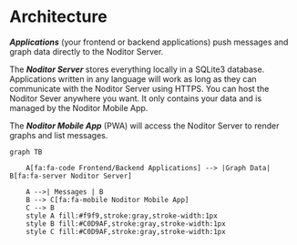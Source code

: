 # Architecture


***Applications*** (your frontend or backend applications) push messages and graph data directly to the Noditor Server.  

The ***Noditor Server*** stores everything locally in a SQLite3 database. Applications written in any language will work as long as they can communicate with the Noditor Server using HTTPS. You can host the Noditor Sever anywhere you want. It only contains your data and is managed by the Noditor Mobile App.

The ***Noditor Mobile App*** (PWA) will access the Noditor Server to render graphs and list messages. 


```mermaid
graph TB

    A[fa:fa-code Frontend/Backend Applications] --> |Graph Data| B[fa:fa-server Noditor Server]

    A -->| Messages | B
    B --> C[fa:fa-mobile Noditor Mobile App]
    C --> B
    style A fill:#f9f9,stroke:gray,stroke-width:1px
    style B fill:#C0D9AF,stroke:gray,stroke-width:1px
    style C fill:#C0D9AF,stroke:gray,stroke-width:1px
```




